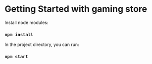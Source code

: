 # Getting Started with gaming store

Install node modules:

### `npm install`

In the project directory, you can run:

### `npm start`

